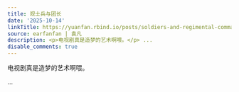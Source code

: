```yaml
---
title: 观士兵与团长
date: '2025-10-14'
linkTitle: https://yuanfan.rbind.io/posts/soldiers-and-regimental-commanders/
source: earfanfan | 袁凡
description: <p>电视剧真是造梦的艺术啊喂。</p> ...
disable_comments: true
---
```

<p>电视剧真是造梦的艺术啊喂。</p> ...